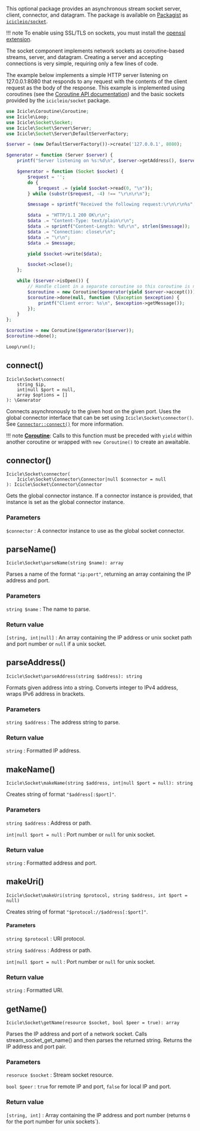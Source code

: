 This optional package provides an asynchronous stream socket server, client, connector, and datagram. The package is available on [Packagist](https://packagist.org) as [`icicleio/socket`](https://packagist.org/packages/icicleio/socket).

!!! note
    To enable using SSL/TLS on sockets, you must install the [openssl extension](http://php.net/manual/en/book.openssl.php).

The socket component implements network sockets as coroutine-based streams, server, and datagram. Creating a server and accepting connections is very simple, requiring only a few lines of code.

The example below implements a simple HTTP server listening on 127.0.0.1:8080 that responds to any request with the contents of the client request as the body of the response. This example is implemented using coroutines (see the [Coroutine API documentation](../Coroutine/index.md)) and the basic sockets provided by the `icicleio/socket` package.

```php
use Icicle\Coroutine\Coroutine;
use Icicle\Loop;
use Icicle\Socket\Socket;
use Icicle\Socket\Server\Server;
use Icicle\Socket\Server\DefaultServerFactory;

$server = (new DefaultServerFactory())->create('127.0.0.1', 8080);

$generator = function (Server $server) {
    printf("Server listening on %s:%d\n", $server->getAddress(), $server->getPort());

    $generator = function (Socket $socket) {
        $request = '';
        do {
            $request .= (yield $socket->read(0, "\n"));
        } while (substr($request, -4) !== "\r\n\r\n");

        $message = sprintf("Received the following request:\r\n\r\n%s", $request);

        $data  = "HTTP/1.1 200 OK\r\n";
        $data .= "Content-Type: text/plain\r\n";
        $data .= sprintf("Content-Length: %d\r\n", strlen($message));
        $data .= "Connection: close\r\n";
        $data .= "\r\n";
        $data .= $message;

        yield $socket->write($data);

        $socket->close();
    };

    while ($server->isOpen()) {
        // Handle client in a separate coroutine so this coroutine is not blocked.
        $coroutine = new Coroutine($generator(yield $server->accept()));
        $coroutine->done(null, function (\Exception $exception) {
            printf("Client error: %s\n", $exception->getMessage());
        });
    }
};

$coroutine = new Coroutine($generator($server));
$coroutine->done();

Loop\run();
```


## connect()

    Icicle\Socket\connect(
        string $ip,
        int|null $port = null,
        array $options = []
    ): \Generator

Connects asynchronously to the given host on the given port. Uses the global connector interface that can be set using `Icicle\Socket\connector()`. See [`Connector::connect()`](Connector.Connector.md#connect) for more information.

!!! note
    [**Coroutine**](../../manual/coroutines.md): Calls to this function must be preceded with `yield` within another coroutine or wrapped with `new Coroutine()` to create an awaitable.


## connector()

    Icicle\Socket\connector(
        Icicle\Socket\Connector\Connector|null $connector = null
    ): Icicle\Socket\Connector\Connector

Gets the global connector instance. If a connector instance is provided, that instance is set as the global connector instance.

### Parameters
`$connector`
:   A connector instance to use as the global socket connector.


## parseName()

    Icicle\Socket\parseName(string $name): array

Parses a name of the format `"ip:port"`, returning an array containing the IP address and port.

### Parameters
`string $name`
:   The name to parse.

### Return value
`[string, int|null]`
:   An array containing the IP address or unix socket path and port number or `null` if a unix socket.


## parseAddress()

    Icicle\Socket\parseAddress(string $address): string

Formats given address into a string. Converts integer to IPv4 address, wraps IPv6 address in brackets.

### Parameters
`string $address`
:   The address string to parse.

### Return value
`string`
:   Formatted IP address.


## makeName()

    Icicle\Socket\makeName(string $address, int|null $port = null): string

Creates string of format `"$address[:$port]"`.

### Parameters
`string $address`
:   Address or path.

`int|null $port = null`
:   Port number or `null` for unix socket.

### Return value
`string`
:   Formatted address and port.


## makeUri()

    Icicle\Socket\makeUri(string $protocol, string $address, int $port = null)

Creates string of format `"$protocol://$address[:$port]"`.

#### Parameters
`string $protocol`
:   URI protocol.

`string $address`
:   Address or path.

`int|null $port = null`
:   Port number or `null` for unix socket.

### Return value
`string`
:   Formatted URI.


## getName()

    Icicle\Socket\getName(resource $socket, bool $peer = true): array

Parses the IP address and port of a network socket. Calls stream_socket_get_name() and then parses the returned string. Returns the IP address and port pair.

### Parameters
`resoruce $socket`
:   Stream socket resource.

`bool $peer`
:   `true` for remote IP and port, `false` for local IP and port.

### Return value
`[string, int]`
:   Array containing the IP address and port number (returns `0` for the port number for unix sockets`).
